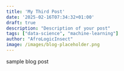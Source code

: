 ```yaml
---
title: 'My Third Post'
date: '2025-02-16T07:34:32+01:00'
draft: true
description: "Description of your post"
tags: ["data-science", "machine-learning"]
author: "AfroLogicInsect"
image: /images/blog-placeholder.png
---
```



sample blog post